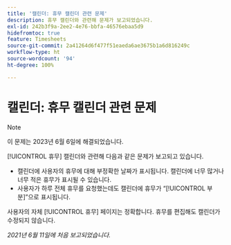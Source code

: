 ```yaml
---
title: '캘린더: 휴무 캘린더 관련 문제'
description: 휴무 캘린더와 관련해 문제가 보고되었습니다.
exl-id: 242b3f9a-2ee2-4e76-bbfa-46576ebaa5d9
hidefromtoc: true
feature: Timesheets
source-git-commit: 2a41264d6f477f51eaeda6ae3675b1a6d816249c
workflow-type: ht
source-wordcount: '94'
ht-degree: 100%

---
```


# 캘린더: 휴무 캘린더 관련 문제

>[!NOTE]
>
>이 문제는 2023년 6월 6일에 해결되었습니다.

[!UICONTROL 휴무] 캘린더와 관련해 다음과 같은 문제가 보고되고 있습니다.

* 캘린더에 사용자의 휴무에 대해 부정확한 날짜가 표시됩니다. 캘린더에 너무 많거나 너무 적은 휴무가 표시될 수 있습니다.
* 사용자가 하루 전체 휴무를 요청했는데도 캘린더에 휴무가 “[!UICONTROL 부분]”으로 표시됩니다.

사용자의 자체 [!UICONTROL 휴무] 페이지는 정확합니다. 휴무를 편집해도 캘린더가 수정되지 않습니다.

_2021년 6월 11일에 처음 보고되었습니다._
